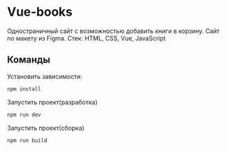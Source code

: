 # Vue-books

Одностраничный сайт с возможностью добавить книги в корзину. Сайт по макету из Figma. 
Стек: HTML, CSS, Vue, JavaScript


## Команды

Установить зависимости:
```sh
npm install
```

Запустить проект(разработка)
```sh
npm run dev
```

Запустить проект(сборка)
```sh
npm run build
```
